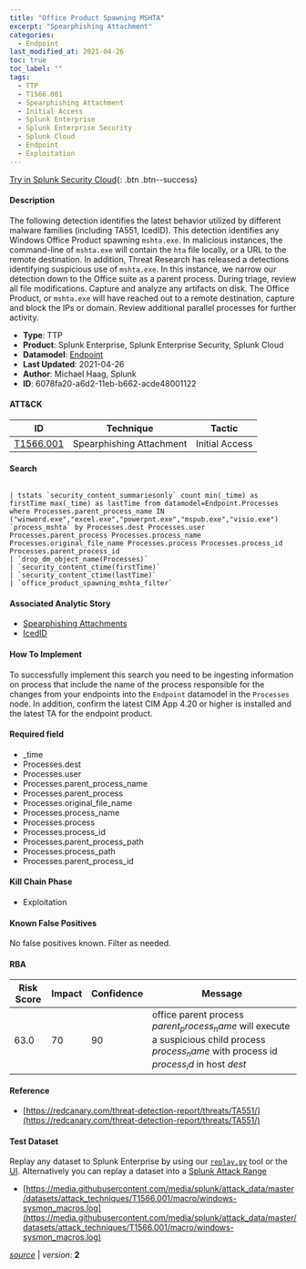 ```yaml
---
title: "Office Product Spawning MSHTA"
excerpt: "Spearphishing Attachment"
categories:
  - Endpoint
last_modified_at: 2021-04-26
toc: true
toc_label: ""
tags:
  - TTP
  - T1566.001
  - Spearphishing Attachment
  - Initial Access
  - Splunk Enterprise
  - Splunk Enterprise Security
  - Splunk Cloud
  - Endpoint
  - Exploitation
---
```




[Try in Splunk Security Cloud](https://www.splunk.com/en_us/cyber-security.html){: .btn .btn--success}

#### Description

The following detection identifies the latest behavior utilized by different malware families (including TA551, IcedID). This detection identifies any Windows Office Product spawning `mshta.exe`. In malicious instances, the command-line of `mshta.exe` will contain the `hta` file locally, or a URL to the remote destination. In addition, Threat Research has released a detections identifying suspicious use of `mshta.exe`. In this instance, we narrow our detection down to the Office suite as a parent process. During triage, review all file modifications. Capture and analyze any artifacts on disk. The Office Product, or `mshta.exe` will have reached out to a remote destination, capture and block the IPs or domain. Review additional parallel processes for further activity.

- **Type**: TTP
- **Product**: Splunk Enterprise, Splunk Enterprise Security, Splunk Cloud
- **Datamodel**: [Endpoint](https://docs.splunk.com/Documentation/CIM/latest/User/Endpoint)
- **Last Updated**: 2021-04-26
- **Author**: Michael Haag, Splunk
- **ID**: 6078fa20-a6d2-11eb-b662-acde48001122


#### ATT&CK

| ID          | Technique   | Tactic       |
| ----------- | ----------- |--------------|
| [T1566.001](https://attack.mitre.org/techniques/T1566/001/) | Spearphishing Attachment | Initial Access |


#### Search

```

| tstats `security_content_summariesonly` count min(_time) as firstTime max(_time) as lastTime from datamodel=Endpoint.Processes where Processes.parent_process_name IN ("winword.exe","excel.exe","powerpnt.exe","mspub.exe","visio.exe") `process_mshta` by Processes.dest Processes.user Processes.parent_process Processes.process_name Processes.original_file_name Processes.process Processes.process_id Processes.parent_process_id 
| `drop_dm_object_name(Processes)` 
| `security_content_ctime(firstTime)`
| `security_content_ctime(lastTime)` 
| `office_product_spawning_mshta_filter`
```

#### Associated Analytic Story
* [Spearphishing Attachments](/stories/spearphishing_attachments)
* [IcedID](/stories/icedid)


#### How To Implement
To successfully implement this search you need to be ingesting information on process that include the name of the process responsible for the changes from your endpoints into the `Endpoint` datamodel in the `Processes` node. In addition, confirm the latest CIM App 4.20 or higher is installed and the latest TA for the endpoint product.

#### Required field
* _time
* Processes.dest
* Processes.user
* Processes.parent_process_name
* Processes.parent_process
* Processes.original_file_name
* Processes.process_name
* Processes.process
* Processes.process_id
* Processes.parent_process_path
* Processes.process_path
* Processes.parent_process_id


#### Kill Chain Phase
* Exploitation


#### Known False Positives
No false positives known. Filter as needed.



#### RBA

| Risk Score  | Impact      | Confidence   | Message      |
| ----------- | ----------- |--------------|--------------|
| 63.0 | 70 | 90 | office parent process $parent_process_name$ will execute a suspicious child process $process_name$ with process id $process_id$ in host $dest$ |



#### Reference

* [https://redcanary.com/threat-detection-report/threats/TA551/](https://redcanary.com/threat-detection-report/threats/TA551/)



#### Test Dataset
Replay any dataset to Splunk Enterprise by using our [`replay.py`](https://github.com/splunk/attack_data#using-replaypy) tool or the [UI](https://github.com/splunk/attack_data#using-ui).
Alternatively you can replay a dataset into a [Splunk Attack Range](https://github.com/splunk/attack_range#replay-dumps-into-attack-range-splunk-server)

* [https://media.githubusercontent.com/media/splunk/attack_data/master/datasets/attack_techniques/T1566.001/macro/windows-sysmon_macros.log](https://media.githubusercontent.com/media/splunk/attack_data/master/datasets/attack_techniques/T1566.001/macro/windows-sysmon_macros.log)



[*source*](https://github.com/splunk/security_content/tree/develop/detections/endpoint/office_product_spawning_mshta.yml) \| *version*: **2**